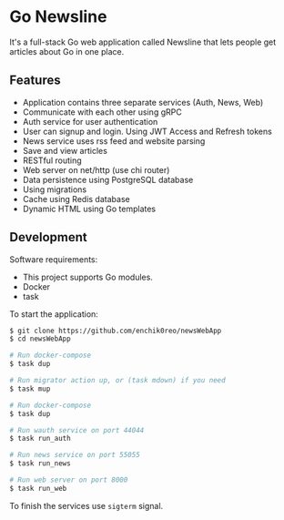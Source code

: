 # Go Newsline

It's a full-stack Go web application called Newsline that lets people get articles about Go in one place.

## Features

- Application contains three separate services (Auth, News, Web)
- Communicate with each other using gRPC
- Auth service for user authentication
- User can signup and login. Using JWT Access and Refresh tokens
- News service uses rss feed and website parsing
- Save and view articles
- RESTful routing
- Web server on net/http (use chi router)
- Data persistence using PostgreSQL database
- Using migrations
- Cache using Redis database
- Dynamic HTML using Go templates

## Development

Software requirements:

- This project supports Go modules.
- Docker
- task

To start the application:

```sh
$ git clone https://github.com/enchik0reo/newsWebApp
$ cd newsWebApp

# Run docker-compose
$ task dup

# Run migrator action up, or (task mdown) if you need
$ task mup

# Run docker-compose
$ task dup

# Run wauth service on port 44044
$ task run_auth

# Run news service on port 55055
$ task run_news

# Run web server on port 8000
$ task run_web
```

To finish the services use `sigterm` signal.